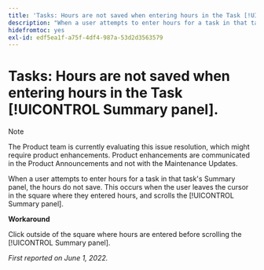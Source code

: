 ```yaml
---
title: 'Tasks: Hours are not saved when entering hours in the Task [!UICONTROL Summary panel]'
description: "When a user attempts to enter hours for a task in that task's Summary panel, the hours do not save. This occurs when the user leaves the cursor in the square where they entered hours, and scrolls the [!UICONTROL Summary panel].   "
hidefromtoc: yes
exl-id: edf5ea1f-a75f-4df4-987a-53d2d3563579
---
```

# Tasks: Hours are not saved when entering hours in the Task [!UICONTROL Summary panel].

>[!NOTE]
>
>The Product team is currently evaluating this issue resolution, which might require product enhancements. Product enhancements are communicated in the Product Announcements and not with the Maintenance Updates.

When a user attempts to enter hours for a task in that task's Summary panel, the hours do not save. This occurs when the user leaves the cursor in the square where they entered hours, and scrolls the [!UICONTROL Summary panel]. 

**Workaround**

Click outside of the square where hours are entered before scrolling the [!UICONTROL Summary panel].

_First reported on June 1, 2022._
